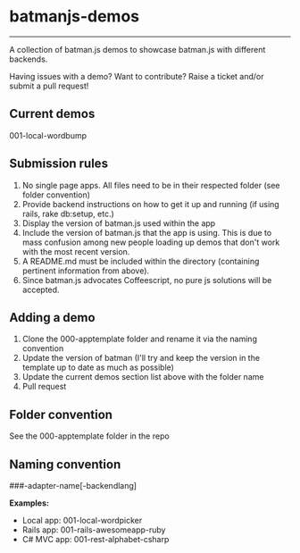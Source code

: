 # batmanjs-demos #

---

A collection of batman.js demos to showcase batman.js with different backends.

Having issues with a demo? Want to contribute? Raise a ticket and/or submit a pull request!

## Current demos ###

001-local-wordbump

## Submission rules ###
1. No single page apps. All files need to be in their respected folder (see folder convention)
2. Provide backend instructions on how to get it up and running (if using rails, rake db:setup, etc.)
3. Display the version of batman.js used within the app
4. Include the version of batman.js that the app is using. This is due to mass confusion among new people loading up demos that don't work with the most recent version. 
5. A README.md must be included within the directory (containing pertinent information from above).
6. Since batman.js advocates Coffeescript, no pure js solutions will be accepted.

## Adding a demo ##
1. Clone the 000-apptemplate folder and rename it via the naming convention
2. Update the version of batman (I'll try and keep the version in the template up to date as much as possible)
3. Update the current demos section list above with the folder name
4. Pull request

## Folder convention 
See the 000-apptemplate folder in the repo

## Naming convention ##
  ###-adapter-name[-backendlang] 
 
**Examples:**

- Local app: 001-local-wordpicker  
- Rails app: 001-rails-awesomeapp-ruby  
- C# MVC app: 001-rest-alphabet-csharp